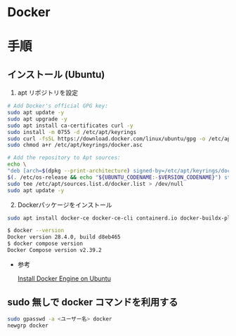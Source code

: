 # Docker

# 手順

## インストール (Ubuntu)

1. apt リポジトリを設定

```bash
# Add Docker's official GPG key:
sudo apt update -y
sudo apt upgrade -y
sudo apt install ca-certificates curl -y
sudo install -m 0755 -d /etc/apt/keyrings
sudo curl -fsSL https://download.docker.com/linux/ubuntu/gpg -o /etc/apt/keyrings/docker.asc
sudo chmod a+r /etc/apt/keyrings/docker.asc

# Add the repository to Apt sources:
echo \
"deb [arch=$(dpkg --print-architecture) signed-by=/etc/apt/keyrings/docker.asc] https://download.docker.com/linux/ubuntu \
$(. /etc/os-release && echo "${UBUNTU_CODENAME:-$VERSION_CODENAME}") stable" | \
sudo tee /etc/apt/sources.list.d/docker.list > /dev/null
sudo apt update -y
```

2. Dockerパッケージをインストール

```bash
sudo apt install docker-ce docker-ce-cli containerd.io docker-buildx-plugin docker-compose-plugin -y
```

```bash
$ docker --version
Docker version 28.4.0, build d8eb465
$ docker compose version
Docker Compose version v2.39.2
```

- 参考

    [Install Docker Engine on Ubuntu](https://docs.docker.com/engine/install/ubuntu/)


## sudo 無しで docker コマンドを利用する

```bash
sudo gpasswd -a <ユーザー名> docker
newgrp docker
```